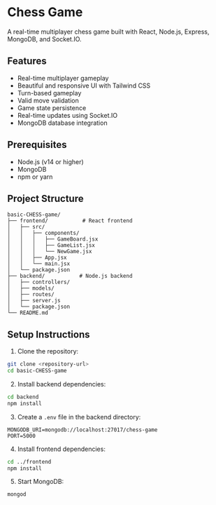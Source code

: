 # Chess Game

A real-time multiplayer chess game built with React, Node.js, Express, MongoDB, and Socket.IO.

## Features

- Real-time multiplayer gameplay
- Beautiful and responsive UI with Tailwind CSS
- Turn-based gameplay
- Valid move validation
- Game state persistence
- Real-time updates using Socket.IO
- MongoDB database integration

## Prerequisites

- Node.js (v14 or higher)
- MongoDB
- npm or yarn

## Project Structure

```
basic-CHESS-game/
├── frontend/           # React frontend
│   ├── src/
│   │   ├── components/
│   │   │   ├── GameBoard.jsx
│   │   │   ├── GameList.jsx
│   │   │   └── NewGame.jsx
│   │   ├── App.jsx
│   │   └── main.jsx
│   └── package.json
├── backend/           # Node.js backend
│   ├── controllers/
│   ├── models/
│   ├── routes/
│   ├── server.js
│   └── package.json
└── README.md
```

## Setup Instructions

1. Clone the repository:
```bash
git clone <repository-url>
cd basic-CHESS-game
```

2. Install backend dependencies:
```bash
cd backend
npm install
```

3. Create a `.env` file in the backend directory:
```
MONGODB_URI=mongodb://localhost:27017/chess-game
PORT=5000
```

4. Install frontend dependencies:
```bash
cd ../frontend
npm install
```

5. Start MongoDB:
```bash
mongod
```

